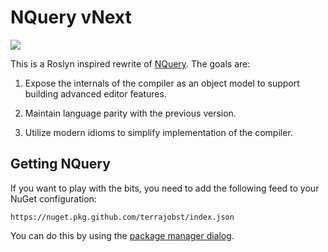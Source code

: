 # NQuery vNext

[![](https://github.com/terrajobst/nquery-vnext/workflows/CICD/badge.svg?event=push&branch=main)](https://github.com/terrajobst/nquery-vnext/actions/workflows/cicd.yml)

This is a Roslyn inspired rewrite of [NQuery][nquery]. The goals are:

1. Expose the internals of the compiler as an object model to support building
   advanced editor features.

2. Maintain language parity with the previous version.

3. Utilize modern idioms to simplify implementation of the compiler.

[nquery]: https://www.github.com/terrajobst/nquery

## Getting NQuery

If you want to play with the bits, you need to add the following feed to your
NuGet configuration:

```
https://nuget.pkg.github.com/terrajobst/index.json
```

You can do this by using the [package manager dialog](http://docs.nuget.org/consume/package-manager-dialog#package-sources).
